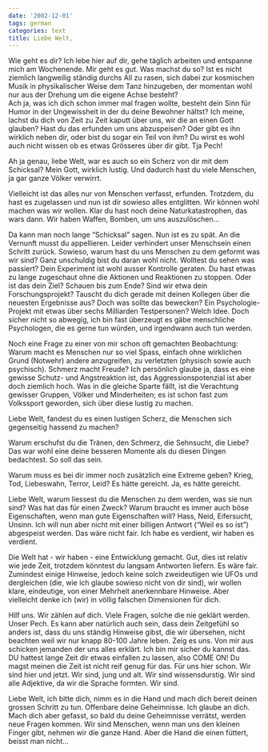 ```yaml
---
date: '2002-12-01'
tags: german
categories: text
title: Liebe Welt,
---
```



Wie geht es dir? Ich lebe hier auf dir, gehe täglich arbeiten und
entspanne mich am Wochenende. Mir geht es gut. Was machst du so? Ist es
nicht ziemlich langweilig ständig durchs All zu rasen, sich dabei zur
kosmischen Musik in physikalischer Weise dem Tanz hinzugeben, der
momentan wohl nur aus der Drehung um die eigene Achse besteht?\
 Ach ja, was ich dich schon immer mal fragen wollte, besteht dein Sinn
für Humor in der Ungewissheit in der du deine Bewohner hältst? Ich
meine, lachst du dich von Zeit zu Zeit kaputt über uns, wir die an einen
Gott glauben? Hast du das erfunden um uns abzuspeisen? Oder gibt es ihn
wirklich neben dir, oder bist du sogar ein Teil von ihm? Du wirst es
wohl auch nicht wissen ob es etwas Grösseres über dir gibt. Tja Pech!

Ah ja genau, liebe Welt, war es auch so ein Scherz von dir mit dem
Schicksal? Mein Gott, wirklich lustig. Und dadurch hast du viele
Menschen, ja gar ganze Völker verwirrt.

Vielleicht ist das alles nur von Menschen verfasst, erfunden. Trotzdem,
du hast es zugelassen und nun ist dir sowieso alles entglitten. Wir
können wohl machen was wir wollen. Klar du hast noch deine
Naturkatastrophen, das wars dann. Wir haben Waffen, Bomben, um uns
auszulöschen...

Da kann man noch lange “Schicksal” sagen. Nun ist es zu spät. An die
Vernunft musst du appellieren. Leider verhindert unser Menschsein einen
Schritt zurück. Sowieso, warum hast du uns Menschen zu dem geformt was
wir sind? Ganz unschuldig bist du daran wohl nicht. Wolltest du sehen
was passiert? Dein Experiment ist wohl ausser Kontrolle geraten. Du hast
etwas zu lange zugeschaut ohne die Aktionen und Reaktionen zu stoppen.
Oder ist das dein Ziel? Schauen bis zum Ende? Sind wir etwa dein
Forschungsprojekt? Tauscht du dich gerade mit deinen Kollegen über die
neuesten Ergebnisse aus? Doch was sollte das bewecken? Ein
Psychologie-Projekt mit etwas über sechs Milliarden Testpersonen? Welch
Idee. Doch sicher nicht so abwegig, ich bin fast überzeugt es gäbe
menschliche Psychologen, die es gerne tun würden, und irgendwann auch
tun werden.

Noch eine Frage zu einer von mir schon oft gemachten Beobachtung: Warum
macht es Menschen nur so viel Spass, einfach ohne wirklichen Grund
(Notwehr) andere anzugreifen, zu verletzten (physisch sowie auch
psychisch). Schmerz macht Freude? Ich persönlich glaube ja, dass es eine
gewisse Schutz- und Angstreaktion ist, das Aggressionspotenzial ist aber
doch ziemlich hoch. Was in die gleiche Sparte fällt, ist die Verachtung
gewisser Gruppen, Völker und Minderheiten; es ist schon fast zum
Volkssport geworden, sich über diese lustig zu machen.

Liebe Welt, fandest du es einen lustigen Scherz, die Menschen sich
gegenseitig hassend zu machen?

Warum erschufst du die Tränen, den Schmerz, die Sehnsucht, die Liebe?
Das war wohl eine deine besseren Momente als du diesen Dingen
bedachtest. So soll das sein.

Warum muss es bei dir immer noch zusätzlich eine Extreme geben? Krieg,
Tod, Liebeswahn, Terror, Leid? Es hätte gereicht. Ja, es hätte
gereicht.

Liebe Welt, warum liessest du die Menschen zu dem werden, was sie nun
sind? Was hat das für einen Zweck? Warum braucht es immer auch böse
Eigenschaften, wenn man gute Eigenschaften will? Hass, Neid, Eifersucht,
Unsinn. Ich will nun aber nicht mit einer billigen Antwort (“Weil es so
ist”) abgespeist werden. Das wäre nicht fair. Ich habe es verdient, wir
haben es verdient.

Die Welt hat - wir haben - eine Entwicklung gemacht. Gut, dies ist
relativ wie jede Zeit, trotzdem könntest du langsam Antworten liefern.
Es wäre fair. Zumindest einige Hinweise, jedoch keine solch zweideutigen
wie UFOs und dergleichen (die, wie ich glaube sowieso nicht von dir
sind), wir wollen klare, eindeutige, von einer Mehrheit anerkennbare
Hinweise. Aber vielleicht denke ich (wir) in völlig falschen Dimensionen
für dich.

Hilf uns. Wir zählen auf dich. Viele Fragen, solche die nie geklärt
werden. Unser Pech. Es kann aber natürlich auch sein, dass dein
Zeitgefühl so anders ist, dass du uns ständig Hinweise gibst, die wir
übersehen, nicht beachten weil wir nur knapp 80-100 Jahre leben. Zeig es
uns. Von mir aus schicken jemanden der uns alles erklärt. Ich bin mir
sicher du kannst das. DU hattest lange Zeit dir etwas einfallen zu
lassen, also COME ON! Du magst meinen die Zeit ist nicht reif genug für
das. Für uns hier schon. Wir sind hier und jetzt. Wir sind, jung und
alt. Wir sind wissensdurstig. Wir sind alle Adjektive, da wir die
Sprache formten. Wir sind.

Liebe Welt, ich bitte dich, nimm es in die Hand und mach dich bereit
deinen grossen Schritt zu tun. Offenbare deine Geheimnisse. Ich glaube
an dich. Mach dich aber gefasst, so bald du deine Geheimnisse verrätst,
werden neue Fragen kommen. Wir sind Menschen, wenn man uns den kleinen
Finger gibt, nehmen wir die ganze Hand. Aber die Hand die einen füttert,
beisst man nicht...
